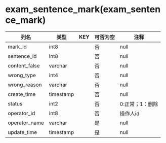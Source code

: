# exam_sentence_mark(exam_sentence_mark)
| 列名   | 类型   | KEY  | 可否为空 | 注释   |
| ---- | ---- | ---- | ---- | ---- |
|mark_id|int8||否|null|
|sentence_id|int8||否|null|
|content_false|varchar||否|null|
|wrong_type|int4||否|null|
|wrong_reason|varchar||否|null|
|create_time|timestamp||否|null|
|status|int2||否|0:正常；1：删除|
|operator_id|int8||否|操作人id|
|operator_name|varchar||是|null|
|update_time|timestamp||是|null|
